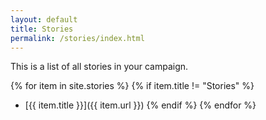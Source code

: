 ```yaml
---
layout: default
title: Stories
permalink: /stories/index.html
---
```


This is a list of all stories in your campaign.

{% for item in site.stories %}
    {% if item.title != "Stories" %}
* [{{ item.title }}]({{ item.url }})
    {% endif %}
{% endfor %}
